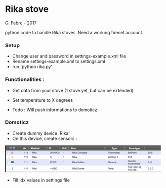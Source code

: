# Rika stove

G. Fabre - 2017

python code to handle Rika stoves.
Need a working firenet account.

### Setup

- Change user and password in settings-example.xml file
- Rename settings-example.xml to settings.xml
- run 'python rika.py'

### Functionalities :

- Get data from your stove (1 stove yet, but can be extended)
- Set temperature to X degrees

- Todo : Will push informations to domoticz

### Domoticz

- Create dummy device 'Rika'
- On this device, create sensors :

![alt text](https://github.com/iero/Rika-Stove/raw/master/misc/dmz_sensors.png)

- Fill idx values in settings file

